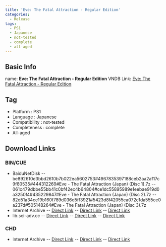 ```yaml
---
title: 'Eve: The Fatal Attraction - Regular Edition'
categories:
  - Release
tags:
  - PS1
  - Japanese
  - not-tested
  - complete
  - all-aged
---
```

## Basic Info

name: **Eve: The Fatal Attraction - Regular Edition**
VNDB Link: [Eve: The Fatal Attraction - Regular Edition](https://vndb.org/r6521)

## Tag
 - Platform : PS1
 - Language : Japanese
 - Compatibility : not-tested
 - Completeness : complete
 - All-aged

## Download Links
### BIN/CUE
 - BaiduNetDisk
 -- be892610e3bbd2610b7b022ea5602753#4967835397188ceb2aa2af17c9f80535#444312269#Eve - The Fatal Attraction (Japan) (Disc 1).7z
 -- 061c479dbbe55bb41c0bf42ec4b64804#ce1dc55895989e1eebae919d0a3250f4#435229847#Eve - The Fatal Attraction (Japan) (Disc 2).7z
 -- 82d51a34ce19b160f789d036d5ff3921#5423d8f42055ca072c1da555ce0a237d#505148264#Eve - The Fatal Attraction (Japan) (Disc 3).7z
 - Internet Archive
 -- [Direct Link](https://archive.org/download/sony_playstation_part2/Eve%20-%20The%20Fatal%20Attraction%20%28Japan%29%20%28Disc%201%29.zip)
 -- [Direct Link](https://archive.org/download/sony_playstation_part2/Eve%20-%20The%20Fatal%20Attraction%20%28Japan%29%20%28Disc%202%29.zip)
 -- [Direct Link](https://archive.org/download/sony_playstation_part2/Eve%20-%20The%20Fatal%20Attraction%20%28Japan%29%20%28Disc%203%29.zip)
 - lib.sci-adv.cc
 -- [Direct Link](https://pan.mcseekeri.top/api/raw/?path=/K%E7%A4%BE%E6%95%B4%E5%90%88/Eve%20-%20The%20Fatal%20Attraction%20(Japan)%20(Disc%201).7z)
 -- [Direct Link](https://pan.mcseekeri.top/api/raw/?path=/K%E7%A4%BE%E6%95%B4%E5%90%88/Eve%20-%20The%20Fatal%20Attraction%20(Japan)%20(Disc%202).7z)
 -- [Direct Link](https://pan.mcseekeri.top/api/raw/?path=/K%E7%A4%BE%E6%95%B4%E5%90%88/Eve%20-%20The%20Fatal%20Attraction%20(Japan)%20(Disc%203).7z)
### CHD
 - Internet Archive
 -- [Direct Link](https://archive.org/download/chd_psx_jap/CHD-PSX-JAP/Eve%20-%20The%20Fatal%20Attraction%20%28Japan%29%20%28Disc%201%29.chd)
 -- [Direct Link](https://archive.org/download/chd_psx_jap/CHD-PSX-JAP/Eve%20-%20The%20Fatal%20Attraction%20%28Japan%29%20%28Disc%202%29.chd)
 -- [Direct Link](https://archive.org/download/chd_psx_jap/CHD-PSX-JAP/Eve%20-%20The%20Fatal%20Attraction%20%28Japan%29%20%28Disc%203%29.chd)